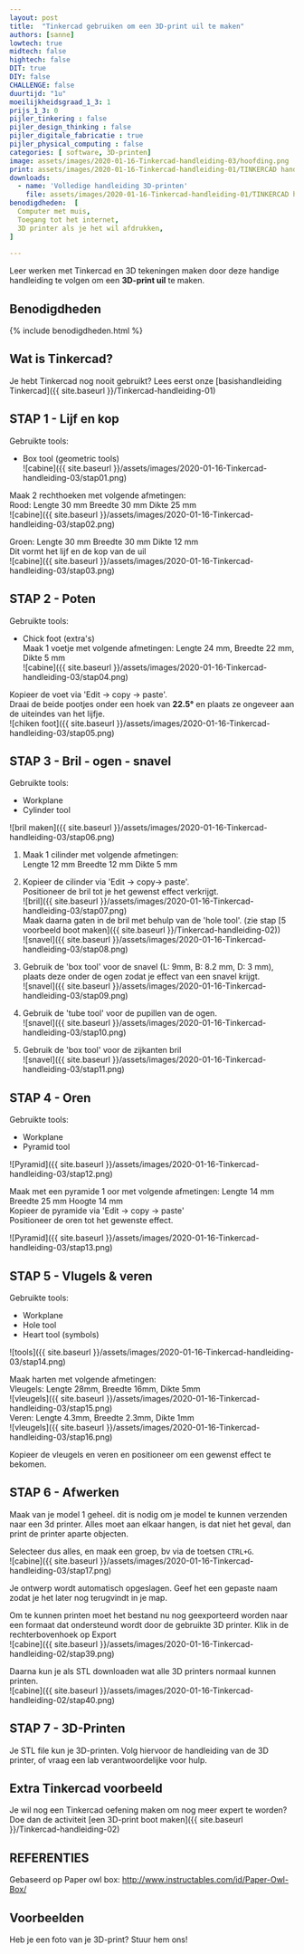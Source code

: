 ```yaml
---
layout: post
title:  "Tinkercad gebruiken om een 3D-print uil te maken"
authors: [sanne]
lowtech: true
midtech: false
hightech: false
DIT: true
DIY: false
CHALLENGE: false
duurtijd: "1u"
moeilijkheidsgraad_1_3: 1
prijs_1_3: 0
pijler_tinkering : false
pijler_design_thinking : false
pijler_digitale_fabricatie : true
pijler_physical_computing : false
categories: [ software, 3D-printen]
image: assets/images/2020-01-16-Tinkercad-handleiding-03/hoofding.png
print: assets/images/2020-01-16-Tinkercad-handleiding-01/TINKERCAD handleiding.pdf
downloads:
  - name: 'Volledige handleiding 3D-printen'
    file: assets/images/2020-01-16-Tinkercad-handleiding-01/TINKERCAD handleiding.pdf
benodigdheden:  [
  Computer met muis,
  Toegang tot het internet,
  3D printer als je het wil afdrukken,
]
  
---
```

Leer werken met Tinkercad en 3D tekeningen maken door deze handige handleiding te volgen om een **3D-print uil** te maken.

## Benodigdheden

{% include benodigdheden.html %}

## Wat is Tinkercad?

Je hebt Tinkercad nog nooit gebruikt? Lees eerst onze [basishandleiding Tinkercad]({{ site.baseurl }}/Tinkercad-handleiding-01)

## STAP 1 - Lijf en kop
Gebruikte tools: 

* Box tool (geometric tools) \
![cabine]({{ site.baseurl }}/assets/images/2020-01-16-Tinkercad-handleiding-03/stap01.png)

Maak  2 rechthoeken met volgende afmetingen:\
Rood: Lengte 30 mm Breedte 30 mm Dikte 25 mm \
![cabine]({{ site.baseurl }}/assets/images/2020-01-16-Tinkercad-handleiding-03/stap02.png)

Groen: Lengte 30 mm Breedte 30 mm Dikte 12 mm \
Dit vormt het lijf en de kop van de uil\
![cabine]({{ site.baseurl }}/assets/images/2020-01-16-Tinkercad-handleiding-03/stap03.png)

## STAP 2 - Poten
Gebruikte tools: 

* Chick foot (extra's)\
Maak 1 voetje met volgende afmetingen: 
Lengte 24 mm, Breedte 22 mm, Dikte 5 mm\
![cabine]({{ site.baseurl }}/assets/images/2020-01-16-Tinkercad-handleiding-03/stap04.png)

Kopieer de voet via 'Edit -> copy -> paste'. \
Draai de beide pootjes onder een hoek van **22.5°** en plaats ze ongeveer aan de uiteindes van het lijfje.\
![chiken foot]({{ site.baseurl }}/assets/images/2020-01-16-Tinkercad-handleiding-03/stap05.png)

## STAP 3 - Bril - ogen - snavel 
Gebruikte tools: 

* Workplane 
* Cylinder tool 

![bril maken]({{ site.baseurl }}/assets/images/2020-01-16-Tinkercad-handleiding-03/stap06.png)

1. Maak 1 cilinder met volgende afmetingen: \
Lengte 12 mm Breedte 12 mm Dikte 5 mm 

2. Kopieer de cilinder via 'Edit -> copy-> paste'.\
Positioneer de bril tot je het gewenst effect verkrijgt.\
![bril]({{ site.baseurl }}/assets/images/2020-01-16-Tinkercad-handleiding-03/stap07.png)\
Maak daarna gaten in de bril met behulp van de 'hole tool'. (zie stap [5 
voorbeeld boot maken]({{ site.baseurl }}/Tinkercad-handleiding-02))\
![snavel]({{ site.baseurl }}/assets/images/2020-01-16-Tinkercad-handleiding-03/stap08.png)
3. Gebruik de 'box tool' voor de snavel (L: 9mm, B: 8.2 mm, D: 3 mm), plaats deze onder de ogen zodat je effect van een snavel krijgt.\
![snavel]({{ site.baseurl }}/assets/images/2020-01-16-Tinkercad-handleiding-03/stap09.png)
4. Gebruik de 'tube tool' voor de pupillen van de ogen. \
![snavel]({{ site.baseurl }}/assets/images/2020-01-16-Tinkercad-handleiding-03/stap10.png)
5. Gebruik de 'box tool' voor de zijkanten bril \
![snavel]({{ site.baseurl }}/assets/images/2020-01-16-Tinkercad-handleiding-03/stap11.png)

## STAP 4 - Oren

Gebruikte tools: 
* Workplane 
* Pyramid tool 

![Pyramid]({{ site.baseurl }}/assets/images/2020-01-16-Tinkercad-handleiding-03/stap12.png)

Maak met een pyramide 1 oor met volgende afmetingen: Lengte 14 mm Breedte 25 mm Hoogte 14 mm\
Kopieer de pyramide via 'Edit -> copy -> 
paste' \
Positioneer de oren tot het gewenste effect.

![Pyramid]({{ site.baseurl }}/assets/images/2020-01-16-Tinkercad-handleiding-03/stap13.png)

## STAP 5 - Vlugels & veren

Gebruikte tools: 
* Workplane 
* Hole tool 
* Heart tool (symbols)

![tools]({{ site.baseurl }}/assets/images/2020-01-16-Tinkercad-handleiding-03/stap14.png)

Maak harten met volgende afmetingen:\
Vleugels: Lengte 28mm, Breedte 16mm, Dikte 5mm\
![vleugels]({{ site.baseurl }}/assets/images/2020-01-16-Tinkercad-handleiding-03/stap15.png)\
Veren: Lengte 4.3mm, Breedte 2.3mm, Dikte 1mm\
![vleugels]({{ site.baseurl }}/assets/images/2020-01-16-Tinkercad-handleiding-03/stap16.png)

Kopieer de vleugels en veren en positioneer om een gewenst effect te bekomen.

## STAP 6 - Afwerken 
Maak van je model 1 geheel. dit is nodig om je model te kunnen verzenden naar een 3d printer. Alles moet aan elkaar hangen, is dat niet het geval, dan print de printer aparte objecten.

Selecteer dus alles, en maak een groep, bv via de toetsen `CTRL+G`.\
![cabine]({{ site.baseurl }}/assets/images/2020-01-16-Tinkercad-handleiding-03/stap17.png)

Je ontwerp wordt automatisch opgeslagen. Geef het een gepaste naam zodat je het later nog terugvindt in je map. 

Om te kunnen printen moet het bestand nu nog geexporteerd worden naar een formaat dat ondersteund wordt door de gebruikte 3D printer. Klik in de rechterbovenhoek op Export\
![cabine]({{ site.baseurl }}/assets/images/2020-01-16-Tinkercad-handleiding-02/stap39.png)

Daarna kun je als STL downloaden wat alle 3D printers normaal kunnen printen.\
![cabine]({{ site.baseurl }}/assets/images/2020-01-16-Tinkercad-handleiding-02/stap40.png)

## STAP 7 - 3D-Printen

Je STL file kun je 3D-printen. Volg hiervoor de handleiding van de 3D printer, of vraag een lab verantwoordelijke voor hulp.

## Extra Tinkercad voorbeeld

Je wil nog een Tinkercad oefening maken om nog meer expert te worden? Doe dan de activiteit [een 3D-print boot maken]({{ site.baseurl }}/Tinkercad-handleiding-02)

## REFERENTIES

Gebaseerd op Paper owl box: http://www.instructables.com/id/Paper-Owl-Box/ 

## Voorbeelden
Heb je een foto van je 3D-print? Stuur hem ons!